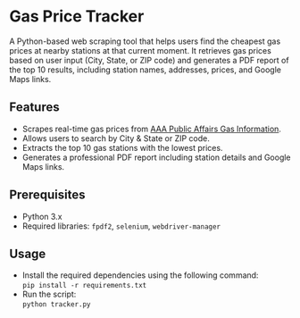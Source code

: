 # Gas Price Tracker

A Python-based web scraping tool that helps users find the cheapest gas prices at nearby stations at that current moment. It retrieves gas prices based on user input (City, State, or ZIP code) and generates a PDF report of the top 10 results, including station names, addresses, prices, and Google Maps links.

## Features
- Scrapes real-time gas prices from [AAA Public Affairs Gas Information](https://cluballiance.aaa.com/public-affairs/gas-information).
- Allows users to search by City & State or ZIP code.
- Extracts the top 10 gas stations with the lowest prices.
- Generates a professional PDF report including station details and Google Maps links.

## Prerequisites
- Python 3.x
- Required libraries: ```fpdf2```, ```selenium```, ```webdriver-manager```

## Usage
- Install the required dependencies using the following command:  
  ```pip install -r requirements.txt```
- Run the script:  
  ```python tracker.py```
